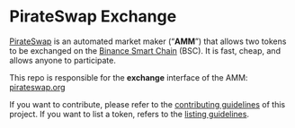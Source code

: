# PirateSwap Exchange

[PirateSwap](https://pirateswap.org/) is an automated market maker (“**AMM**”) that allows two tokens to be exchanged on the [Binance Smart Chain](https://www.binance.org/en/smartChain) (BSC). It is fast, cheap, and allows anyone to participate.

This repo is responsible for the **exchange** interface of the AMM: [pirateswap.org](https://pirateswap.org/)

If you want to contribute, please refer to the [contributing guidelines](./CONTRIBUTING.md) of this project.
If you want to list a token, refers to the [listing guidelines](./listing.md).
